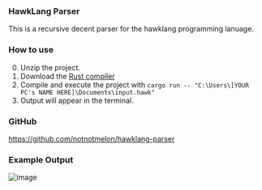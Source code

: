### HawkLang Parser

This is a recursive decent parser for the hawklang programming lanuage.

### How to use

0. Unzip the project.
1. Download the [Rust compiler](https://rustup.rs/)
2. Compile and execute the project with `cargo run -- "C:\Users\[YOUR PC's NAME HERE]\Documents\input.hawk"`
3. Output will appear in the terminal.

### GitHub

https://github.com/notnotmelon/hawklang-parser

### Example Output

![image](https://github.com/user-attachments/assets/47572ab4-0da1-4f06-b293-c08742fbc279)
